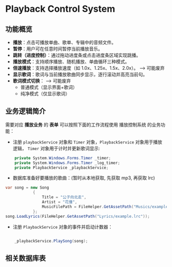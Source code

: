 # Playback Control System

## 功能概览

- **播放**：点击可播放单曲、歌单、专辑中的音频文件。
- **暂停**：用户可在任意时间暂停当前播放音乐。
- **跳转（进度控制）**：通过拖动进度条或点击进度条区域实现跳播。
- **播放模式**：支持顺序播放、随机播放、单曲循环三种模式。
- **倍速播放**：支持选择播放速度（如 1.0x、1.25x、1.5x、2.0x）。 --> 可能废弃
- **显示歌词**：歌词与当前播放歌曲同步显示，逐行滚动并高亮当前句。
- **歌词模式切换**： --> 可能废弃
  - 普通模式（显示界面+歌词）
  - 纯净模式（仅显示歌词）



## 业务逻辑简介

需要对应 **播放业务** 的 **表单** 可以按照下面的工作流程使用 播放控制系统 的业务功能：

- 注册 `playbackService` 对象和 `Timer` 对象，`PlaybackService` 对象用于播放逻辑， `Timer` 对象用于计时并更新歌词显示:

```csharp
	private System.Windows.Forms.Timer _timer;
	private System.Windows.Forms.Timer _log_timer;
	private PlaybackService _playbackService;

```

- 数据库准备好要播放的歌曲：(暂时从本地获取, 先获取 mp3, 再获取 lrc)

```csharp
var song = new Song
            {
                Title = "公子向北走",
                Artist = "花僮",
                MusicFilePath = FileHelper.GetAssetPath("Musics/example.mp3")
            };
song.LoadLyrics(FileHelper.GetAssetPath("Lyrics/example.lrc"));

```

- 注册 `PlaybackService` 对象的事件并启动计数器：

```csharp

	_playbackService.PlaySong(song);

```
## 相关数据库表

